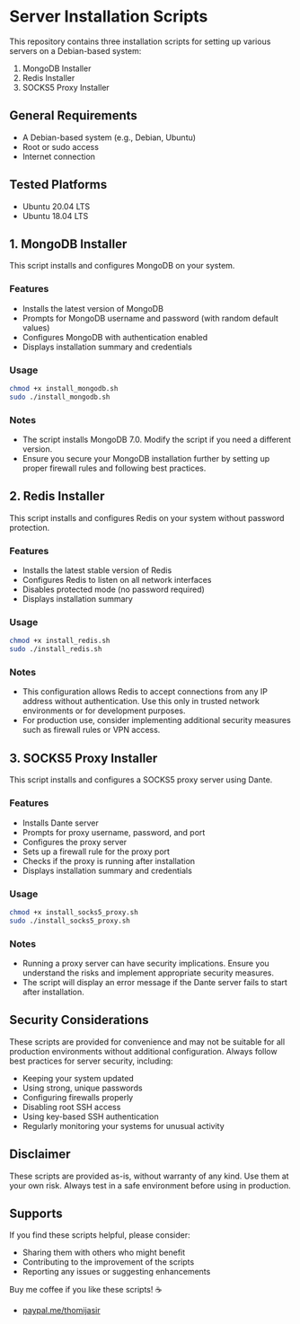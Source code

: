 # Server Installation Scripts

This repository contains three installation scripts for setting up various servers on a Debian-based system:

1. MongoDB Installer
2. Redis Installer
3. SOCKS5 Proxy Installer

## General Requirements

- A Debian-based system (e.g., Debian, Ubuntu)
- Root or sudo access
- Internet connection

## Tested Platforms

- Ubuntu 20.04 LTS
- Ubuntu 18.04 LTS

## 1. MongoDB Installer

This script installs and configures MongoDB on your system.

### Features

- Installs the latest version of MongoDB
- Prompts for MongoDB username and password (with random default values)
- Configures MongoDB with authentication enabled
- Displays installation summary and credentials

### Usage

```bash
chmod +x install_mongodb.sh
sudo ./install_mongodb.sh
```

### Notes

- The script installs MongoDB 7.0. Modify the script if you need a different version.
- Ensure you secure your MongoDB installation further by setting up proper firewall rules and following best practices.

## 2. Redis Installer

This script installs and configures Redis on your system without password protection.

### Features

- Installs the latest stable version of Redis
- Configures Redis to listen on all network interfaces
- Disables protected mode (no password required)
- Displays installation summary

### Usage

```bash
chmod +x install_redis.sh
sudo ./install_redis.sh
```

### Notes

- This configuration allows Redis to accept connections from any IP address without authentication. Use this only in trusted network environments or for development purposes.
- For production use, consider implementing additional security measures such as firewall rules or VPN access.

## 3. SOCKS5 Proxy Installer

This script installs and configures a SOCKS5 proxy server using Dante.

### Features

- Installs Dante server
- Prompts for proxy username, password, and port
- Configures the proxy server
- Sets up a firewall rule for the proxy port
- Checks if the proxy is running after installation
- Displays installation summary and credentials

### Usage

```bash
chmod +x install_socks5_proxy.sh
sudo ./install_socks5_proxy.sh
```

### Notes

- Running a proxy server can have security implications. Ensure you understand the risks and implement appropriate security measures.
- The script will display an error message if the Dante server fails to start after installation.

## Security Considerations

These scripts are provided for convenience and may not be suitable for all production environments without additional configuration. Always follow best practices for server security, including:

- Keeping your system updated
- Using strong, unique passwords
- Configuring firewalls properly
- Disabling root SSH access
- Using key-based SSH authentication
- Regularly monitoring your systems for unusual activity

## Disclaimer

These scripts are provided as-is, without warranty of any kind. Use them at your own risk. Always test in a safe environment before using in production.

## Supports

If you find these scripts helpful, please consider:

- Sharing them with others who might benefit
- Contributing to the improvement of the scripts
- Reporting any issues or suggesting enhancements

Buy me coffee if you like these scripts! ☕️

- [paypal.me/thomijasir](paypal.me/thomijasir)
